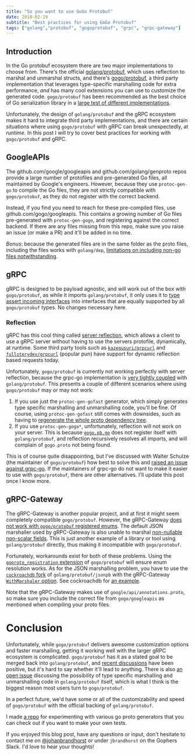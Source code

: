 ```yaml
---
title: "So you want to use GoGo Protobuf"
date: 2018-02-19
subtitle: "Best practices for using GoGo Protobuf"
tags: ["golang","protobuf", "gogoprotobuf", "grpc", "grpc-gateway"]
---
```


## Introduction

In the Go protobuf ecosystem there are two major implementations
to choose from. There's the official
[golang/protobuf](https://github.com/golang/protobuf), which uses
reflection to marshal and unmarshal structs, and there's
[gogo/protobuf](https://github.com/gogo/protobuf), a third party
implementation that leverages type-specific marshalling code for
extra performance, _and_ has many cool extensions you can use to
customize the generated code. `gogo/protobuf` has been recommended
as the best choice of Go serialization library in a
[large test of different implementations](https://github.com/alecthomas/go_serialization_benchmarks#recommendation).

Unfortunately, the design of `golang/protobuf` and the gRPC ecosystem
makes it hard to integrate third party implementations,
and there are certain situations where using `gogo/protobuf`
with gRPC can break unexpectedly, at _runtime_.
In this post I will try to cover best practices for
working with `gogo/protobuf` and gRPC.

## GoogleAPIs

The github.com/google/googleapis and github.com/golang/genproto repos
provide a large number of protofiles and pre-generated Go files, all
maintained by Google's engineers. However, because they use `protoc-gen-go`
to compile the Go files, they are not strictly compatible with
`gogo/protobuf`, as they do not register with the correct backend.

Instead, if you find you need to reach for these pre-compiled files,
use github.com/gogo/googleapis. This contains a growing number of
Go files pre-generated with `protoc-gen-gogo`, and registering against
the correct backend. If there are any files missing from this repo,
make sure you raise an issue (or make a PR) and it'll be added in no time.

_Bonus_: because the generated files are in the same folder as the proto
files, including the files works with `golang/dep`,
[limitations on including non-go files notwithstanding](https://github.com/golang/dep/issues/1306).

## gRPC

gRPC is designed to be payload agnostic, and will work out of the
box with `gogo/protobuf`, as while it imports `golang/protobuf`,
it only uses it to
[type assert incoming interfaces](https://github.com/grpc/grpc-go/blob/dfa18343df54bda471a4b53677aa7c0d0df882d1/encoding/proto/proto.go)
into interfaces that are equally supported by all `gogo/protobuf` types.
No changes necessary here.

### Reflection

gRPC has this cool thing called
[server reflection](https://github.com/grpc/grpc-go/blob/master/Documentation/server-reflection-tutorial.md),
which allows a client to use a gRPC server without having to use
the servers protofile, dynamically, at runtime. Some third party
tools such as [`kazegusuri/grpcurl`](https://github.com/kazegusuri/grpcurl)
and [`fullstorydev/grpcurl`](https://github.com/fullstorydev/grpcurl)
(popular pun) have support for dynamic reflection based requests today.

Unfortunately, `gogo/protobuf` is currently not working perfectly
with server reflection, because the grpc-go implementation is
[very tightly coupled](https://github.com/grpc/grpc-go/issues/1873)
with `golang/protobuf`. This presents a couple of different scenarios
where using `gogo/protobuf` may or may not work:

1. If you use just the `protoc-gen-gofast` generator, which simply
    generates type specific marshalling and unmarshalling code,
    you'll be fine. Of course, using `protoc-gen-gofast` still
    comes with downsides, such as having to
    [regenerate the whole proto dependency tree](https://github.com/gogo/protobuf/issues/325).
2. If you use `protoc-gen-gogo*`, unfortunately, reflection will
    not work on your server. This is because
    [`gogo.pb.go`](https://github.com/gogo/protobuf/blob/master/gogoproto/gogo.pb.go)
    does not register itself with `golang/protobuf`, and reflection
    recursively resolves all imports, and will complain of
    `gogo.proto` not being found.

This is of course quite disappointing, but I've discussed
with Walter Schulze (the maintainer of `gogo/protobuf`)
how best to solve this and
[raised an issue against grpc-go](https://github.com/grpc/grpc-go/issues/1873).
If the maintainers of grpc-go do not want to make it easier
to use with `gogo/protobuf`, there are other alternatives.
I'll update this post once I know more.

## gRPC-Gateway

The gRPC-Gateway is another popular project, and at first it
might seem completely compatible `gogo/protobuf`. However,
the gRPC-Gateway [does not work with `gogo/protobuf` registered enums](https://github.com/grpc-ecosystem/grpc-gateway/issues/320).
The default JSON marshaller used by gRPC-Gateway is also unable
to marshal [non-nullable non-scalar fields](https://github.com/gogo/protobuf/issues/178).
This is just another example of a library or tool using
`golang/protobuf` directly, thus making it incompatible with
`gogo/protobuf`.

Fortunately, workarounds exist for both of these problems.
Using the [`goproto_registration` extension](https://github.com/gogo/protobuf/blob/master/extensions.md#goprotobuf-compatibility)
of `gogo/protobuf` will ensure enum resolution works.
As for the JSON marshalling problem, you have to use
the [`cockroachdb` fork](https://github.com/cockroachdb/cockroach/blob/f9f3d43ca646b6b8a84c6d09b091936ac30bc1ae/pkg/util/protoutil/jsonpb_marshal.go#L35)
of `golang/protobuf/jsonpb` with the gRPC-Gateway
[`WithMarshaler` option](https://github.com/grpc-ecosystem/grpc-gateway/blob/master/runtime/marshaler_registry.go#L85).
See cockroachdb for
[an example](https://github.com/cockroachdb/cockroach/blob/f9f3d43ca646b6b8a84c6d09b091936ac30bc1ae/pkg/server/server.go#L1037).

Note that the gRPC-Gateway makes use of `google/api/annotations.proto`,
so make sure you include the correct file from `gogo/googleapis` as
mentioned when compiling your proto files.

# Conclusion

Unfortunately, while `gogo/protobuf` delivers awesome customization
options and faster marshalling, getting it working well with the
larger gRPC ecosystem is complicated. `gogo/protobuf` has it as a
stated goal to be merged back into `golang/protobuf`, and
[recent discussions](https://groups.google.com/d/msg/golang-nuts/F5xFHTfwRnY/sPv5nTVXBQAJ)
have been positive, but it's hard to say whether it'll lead to anything.
There is also [an open issue](https://github.com/golang/protobuf/issues/280)
discussing the possibility of type specific marshalling and unmarshalling code
in `golang/protobuf` itself, which is what I think is the biggest reason
most users turn to `gogo/protobuf`.

In a perfect future, we'd have some or all of the customizability and speed of
`gogo/protobuf` with the official backing of `golang/protobuf`.

I made
[a repo](https://github.com/johanbrandhorst/gogoproto-experiments)
for experimenting with various go proto generators
that you can check out if you want to make your own tests.

If you enjoyed this blog post, have any questions or input,
don't hesitate to contact me on
[@johanbrandhorst](https://twitter.com/JohanBrandhorst) or
under `jbrandhorst` on the Gophers Slack. I'd love to hear
your thoughts!

